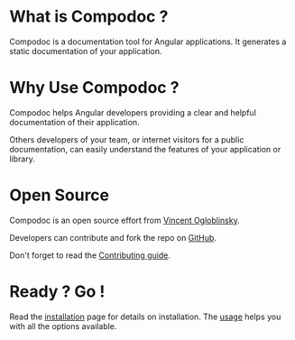 # What is Compodoc ?

Compodoc is a documentation tool for Angular applications. It generates a static documentation of your application.

# Why Use Compodoc ?

Compodoc helps Angular developers providing a clear and helpful documentation of their application.

Others developers of your team, or internet visitors for a public documentation, can easily understand the features of your application or library.

# Open Source

Compodoc is an open source effort from [Vincent Ogloblinsky](http://www.vincentogloblinsky.com).

Developers can contribute and fork the repo on [GitHub](https://github.com/compodoc/compodoc).

Don't forget to read the [Contributing guide](https://github.com/compodoc/compodoc/blob/master/CONTRIBUTING.md).

# Ready ? Go !

Read the [installation](./installation.html) page for details on installation. The [usage](./usage.html) helps you with all the options available.
